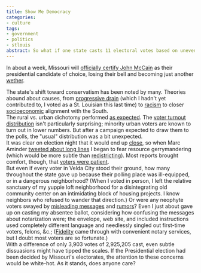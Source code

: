 ```yaml
---
title: Show Me Democracy
categories:
- culture
tags:
- government
- politics
- stlouis
abstract: So what if one state casts 11 electoral votes based on uneven distribution of election resources?
---
```


In about a week, Missouri will [officially certify John McCain][1] as their presidential candidate of choice, losing their bell and becoming just another [wether][2].
  
The state's shift toward conservatism has been noted by many.  Theories abound about causes, from [progressive drain][3] (which I hadn't yet contributed to, I voted as a St. Louisian this last time) to [racism][4] to closer [socioeconomic][5] alignment with the South.  
The rural vs. urban dichotomy performed [as expected][6].  The [voter turnout distribution][7] isn't particularly surprising; minority urban voters are known to turn out in lower numbers.  But after a campaign expected to draw them to the polls, the "usual" distribution was a bit unexpected.  
It was clear on election night that it would end up [close][8], so when Marc Aminder [tweeted about long lines][9] I began to fear resource gerrymandering (which would be more subtle than [redistricting][10]).  Most reports brought comfort, though, that [voters were patient][11].  
But even if every voter in Velda City stood their ground, how many throughout the state gave up because their polling place was ill-equipped, or in a dangerous neighborhood?  (When I voted in person, I left the relative sanctuary of my yuppie loft neighborhood for a disintegrating old community center on an intimidating block of housing projects.  I know neighbors who refused to wander that direction.)  Or were any neophyte voters swayed by [misleading messages][12] and [rumors][13]?  Even I just about gave up on casting my absentee ballot, considering how confusing the messages about notarization were; the envelope, web site, and included instructions used completely different language and needlessly singled out first-time voters, felons, &c.;  ([Fidelity][14] came through with convenient notary services, but I doubt most voters are so fortunate.)  
With a difference of only 3,903 votes of 2,925,205 cast, even subtle dissuasions might have tipped the scales.  If the Presidential election had been decided by Missouri's electorates, the attention to these concerns would be white-hot.  As it stands, does anyone care?

   [1]: http://news.yahoo.com/s/afp/20081119/ts_alt_afp/usvoteresultsmissouri_081119221754
   [2]: http://en.wiktionary.org/wiki/wether
   [3]: http://donklephant.com/2008/11/15/missouri-seriously-weve-gotta-talk/#comment-424957
   [4]: http://www.stlbeacon.org/issues_politics/election_analysis/why_did_nixon_win_so_many_votes_while_obama_seems_to_have_narrowly_lost
   [5]: http://www.dailyyonder.com/wal-mart-starbucks-red-blue
   [6]: http://www.sos.mo.gov/enrmaps/20081104/pres_map.asp?oTypeID=1
   [7]: http://www.sos.mo.gov/enrmaps/20081104/default.asp
   [8]: http://www.nopaper.net/2008/11/05/on-wasted-votes.html
   [9]: https://twitter.com/marcambinder/status/990050509
   [10]: http://elections.gmu.edu/Redistricting.html
   [11]: http://preview.stltoday.com/stltoday/news/stories.nsf/0/467d0cd2aa0ece23862574f700416720
   [12]: http://ozarksfirst.com/content/fulltext/?cid=78561
   [13]: http://suburbanjournals.stltoday.com/articles/2008/10/04/jefferson/news/sj2tn20081004-1005ndj-elect0.txt.txt
   [14]: http://www.fidelity.com/

